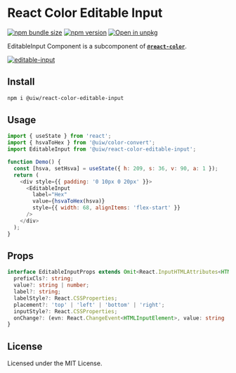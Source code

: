 React Color Editable Input
===

[![npm bundle size](https://img.shields.io/bundlephobia/minzip/@uiw/react-color-editable-input)](https://bundlephobia.com/package/@uiw/react-color-editable-input) [![npm version](https://img.shields.io/npm/v/@uiw/react-color-editable-input.svg)](https://www.npmjs.com/package/@uiw/react-color-editable-input) [![Open in unpkg](https://img.shields.io/badge/Open%20in-unpkg-blue)](https://uiwjs.github.io/npm-unpkg/#/pkg/@uiw/react-color/file/README.md)

EditableInput Component is a subcomponent of [**`@react-color`**](https://uiwjs.github.io/react-color).

[![editable-input](https://user-images.githubusercontent.com/1680273/125950802-3feb68a9-23ca-4395-9477-72ade831dc0b.png)](https://uiwjs.github.io/react-color/#/editable-input)

## Install

```bash
npm i @uiw/react-color-editable-input
```

## Usage

```js
import { useState } from 'react';
import { hsvaToHex } from '@uiw/color-convert';
import EditableInput from '@uiw/react-color-editable-input';

function Demo() {
  const [hsva, setHsva] = useState({ h: 209, s: 36, v: 90, a: 1 });
  return (
    <div style={{ padding: '0 10px 0 20px' }}>
      <EditableInput
        label="Hex"
        value={hsvaToHex(hsva)}
        style={{ width: 68, alignItems: 'flex-start' }}
      />
    </div>
  );
}
```

## Props

```ts
interface EditableInputProps extends Omit<React.InputHTMLAttributes<HTMLInputElement>, 'onChange'> {
  prefixCls?: string;
  value?: string | number;
  label?: string;
  labelStyle?: React.CSSProperties;
  placement?: 'top' | 'left' | 'bottom' | 'right';
  inputStyle?: React.CSSProperties;
  onChange?: (evn: React.ChangeEvent<HTMLInputElement>, value: string | number) => void;
}
```

<!--footer-dividing-->

## License

Licensed under the MIT License.
